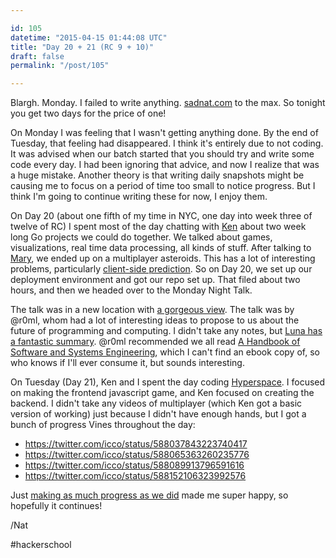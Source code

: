 ```yaml
---

id: 105
datetime: "2015-04-15 01:44:08 UTC"
title: "Day 20 + 21 (RC 9 + 10)"
draft: false
permalink: "/post/105"

---
```


Blargh\. Monday. I failed to write anything. [sadnat.com](https://web.archive.org/web/20240522150946/https://sadnat.com:443/) to the max. So tonight you get two days for the price of one\!

On Monday I was feeling that I wasn't getting anything done. By the end of Tuesday, that feeling had disappeared. I think it's entirely due to not coding. It was advised when our batch started that you should try and write some code every day. I had been ignoring that advice, and now I realize that was a huge mistake. Another theory is that writing daily snapshots might be causing me to focus on a period of time too small to notice progress. But I think I'm going to continue writing these for now, I enjoy them.

On Day 20 \(about one fifth of my time in NYC, one day into week three of twelve of RC\) I spent most of the day chatting with [Ken](https://twitter.com/ken_pratt) about two week long Go projects we could do together. We talked about games, visualizations, real time data processing, all kinds of stuff. After talking to [Mary](https://twitter.com/maryrosecook), we ended up on a multiplayer asteroids. This has a lot of interesting problems, particularly [client-side prediction](https://en.wikipedia.org/wiki/Client-side_prediction). So on Day 20, we set up our deployment environment and got our repo set up. That filed about two hours, and then we headed over to the Monday Night Talk. 

The talk was in a new location with [a gorgeous view](https://www.flickr.com/photos/icco/16934408727/). The talk was by @r0ml, whom had a lot of interesting ideas to propose to us about the future of programming and computing. I didn't take any notes, but [Luna has a fantastic summary](https://lunacodes.wordpress.com/2015/04/14/r0ml-talk-notes-the-third-age-of-computing-immutability/). @r0ml recommended we all read [A Handbook of Software and Systems Engineering](https://www.goodreads.com/book/show/3414919-a-handbook-of-software-and-systems-engineering), which I can't find an ebook copy of, so who knows if I'll ever consume it, but sounds interesting.

On Tuesday \(Day 21\), Ken and I spent the day coding [Hyperspace](http://playhyperspace.com). I focused on making the frontend javascript game, and Ken focused on creating the backend. I didn't take any videos of multiplayer \(which Ken got a basic version of working\) just because I didn't have enough hands, but I got a bunch of progress Vines throughout the day:

* https://twitter.com/icco/status/588037843223740417
* https://twitter.com/icco/status/588065363260235776
* https://twitter.com/icco/status/588089913796591616
* https://twitter.com/icco/status/588152106323992576


Just [making as much progress as we did](https://github.com/kenpratt/hyperspace/compare/f16a8701b6d0f11d2f978935ed51054184d6321c...ae07e59b892bd8aae2d8ccf7815d1722f4fe7ca3) made me super happy, so hopefully it continues\!

/Nat

#hackerschool
